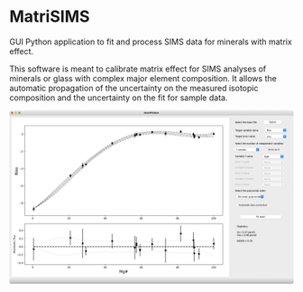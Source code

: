 # MatriSIMS
GUI Python application to fit and process SIMS data for minerals with matrix effect.

This software is meant to calibrate matrix effect for SIMS analyses of minerals or glass with complex major element composition.
It allows the automatic propagation of the uncertainty on the measured isotopic composition and the uncertainty on the fit for sample data.

![name-of-you-image](https://github.com/G-Siron/MatriSIMS/blob/main/Screenshots/Screen_Shot_MatriSIMS_Layout_v2.png)
